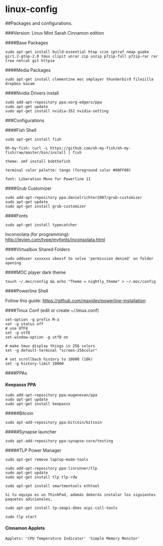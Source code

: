 linux-config
=========

##Packages and configurations.

###Version: Linux Mint Sarah Cinnamon edition

####Base Packages

	sudo apt-get install build-essential htop ccze iptraf nmap guake gir1.2-gtop-2.0 tmux clipit unrar zip unzip p7zip-full p7zip-rar rar tree netcat git httpie

####Media Packages

	sudo apt-get install clementine moc smplayer thunderbird filezilla dropbox kazam

####Nvidia Drivers install

	sudo add-apt-repository ppa:xorg-edgers/ppa
	sudo apt-get update
	sudo apt-get install nvidia-352 nvidia-setting
	
###Configurations


####Fish Shell
	
	sudo apt-get install fish

	Oh-my-fish: curl -L https://github.com/oh-my-fish/oh-my-fish/raw/master/bin/install | fish

	theme: omf install bobthefish

	terminal color palette: tango (foreground color #00FF00)

	font: Liberation Mono for Powerline 11

####Grub Customizer

	sudo add-apt-repository ppa:danielrichter2007/grub-customizer
	sudo apt-get update
	sudo apt-get install grub-customizer

####Fonts

	sudo apt-get install typecatcher

Inconsolata (for programming): http://levien.com/type/myfonts/inconsolata.html

####Virtualbox Shared Folders

	sudo adduser xxxxxxx vboxsf to solve 'permission denied' on folder opening

####MOC player dark theme

	touch ~/.moc/config && echo "Theme = nightly_theme" > ~/.moc/config

####Powerline Shell

Follow this guide: https://github.com/maxidev/powerline-installation

####Tmux Conf (edit or create ~/.tmux.conf)

	set-option -g prefix M-a                                                                   
	set -g status off                                                                          
	# use UTF8                                                                                 
	set -g utf8                                                                                
	set-window-option -g utf8 on                                                               
	                                                                                           
	# make tmux display things in 256 colors                                                   
	set -g default-terminal "screen-256color"                                                  
	                                                                                           
	# set scrollback history to 10000 (10k)                                                    
	set -g history-limit 10000

####PPAs

#### Keepassx PPA

	sudo add-apt-repository ppa:eugenesan/ppa
	sudo apt-get update
	sudo apt-get install keepassx

#####Bitcoin

	sudo apt-add-repository ppa:bitcoin/bitcoin

#####Synapse launcher

	sudo apt-add-repository ppa:synapse-core/testing

#####TLP Power Manager

	sudo apt-get remove laptop-mode-tools
	
	sudo add-apt-repository ppa:linrunner/tlp
	sudo apt-get update 
	sudo apt-get install tlp tlp-rdw
	
	sudo apt-get install smartmontools ethtool
	
	Si tu equipo es un ThinkPad, además deberás instalar los siguientes paquetes adicionales,
	
	sudo apt-get install tp-smapi-dkms acpi-call-tools 
	
	sudo tlp start

#### Cinnamon Applets

	Applets: 'CPU Temperature Indicator' 'Simple Memory Monitor'

	
